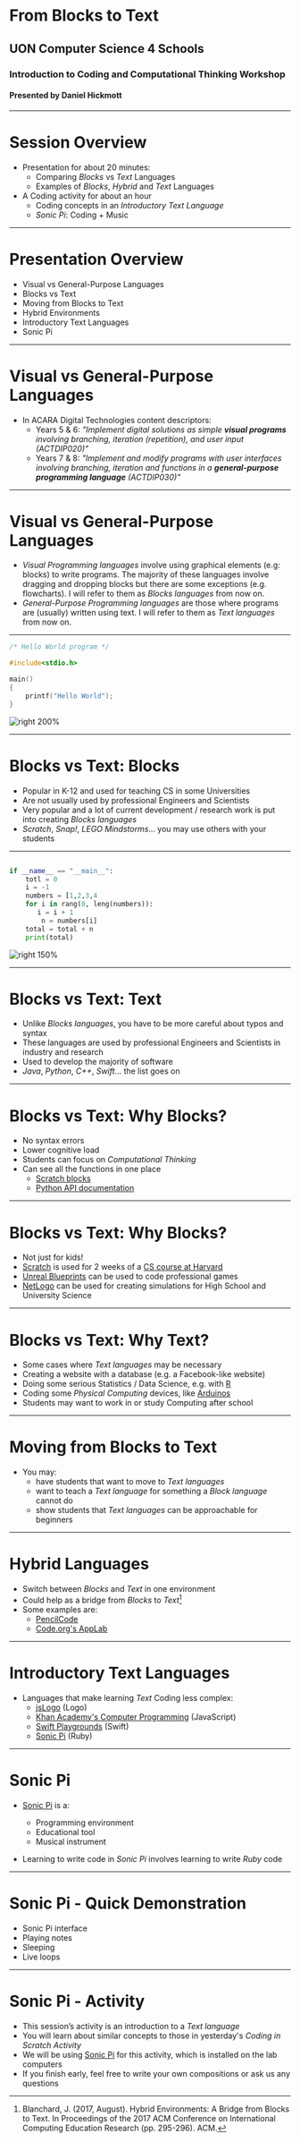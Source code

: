 # From Blocks to Text

## UON Computer Science 4 Schools

### Introduction to Coding and Computational Thinking Workshop

#### Presented by Daniel Hickmott

---

# Session Overview

- Presentation for about 20 minutes:
	- Comparing *Blocks* vs *Text* Languages
	- Examples of *Blocks*, *Hybrid* and *Text* Languages
- A Coding activity for about an hour
	- Coding concepts in an *Introductory Text Language*
	- *Sonic Pi*: Coding + Music

---

# Presentation Overview

- Visual vs General-Purpose Languages
- Blocks vs Text
- Moving from Blocks to Text
- Hybrid Environments
- Introductory Text Languages
- Sonic Pi

---

# Visual vs General-Purpose Languages

- In ACARA Digital Technologies content descriptors:
	-  Years 5 & 6: _"Implement digital solutions as simple **visual programs** involving branching, iteration (repetition), and user input (ACTDIP020)"_
	- Years 7 & 8: _"Implement and modify programs with user interfaces involving branching, iteration and functions in a **general-purpose programming language** (ACTDIP030)"_

---

# Visual vs General-Purpose Languages

- *Visual Programming languages* involve using graphical elements (e.g: blocks) to write programs. The majority of these languages involve dragging and dropping blocks but there are some exceptions (e.g. flowcharts). I will refer to them as *Blocks languages* from now on.
- *General-Purpose Programming languages* are those where programs are (usually) written using text. I will refer to them as *Text languages* from now on.

---

```c
/* Hello World program */

#include<stdio.h>

main()
{
    printf("Hello World");
}
```

![right 200%](hello_world.png)

---

# Blocks vs Text: Blocks

- Popular in K-12 and used for teaching CS in some Universities
- Are not usually used by professional Engineers and Scientists
- Very popular and a lot of current development / research work is put into creating *Blocks languages*
- *Scratch*, *Snap!*, *LEGO Mindstorms*... you may use others with your students

---
```python

if __name__ == "__main__":
	totl = 0
	i = -1
	numbers = [1,2,3,4
	for i in rang(0, leng(numbers)):
	   i = i + 1
		n = numbers[i]
	total = total + n
	print(total)	

```

![right 150%](adding_numbers.png)

---

# Blocks vs Text: Text

- Unlike *Blocks languages*, you have to be more careful about typos and syntax- These languages are used by professional Engineers and Scientists in industry and research  
- Used to develop the majority of software- *Java*, *Python*, *C++*, *Swift*… the list goes on

---

# Blocks vs Text: Why Blocks?

- No syntax errors
- Lower cognitive load
- Students can focus on *Computational Thinking*
- Can see all the functions in one place
	- [Scratch blocks](https://scratch.mit.edu/)
	- [Python API documentation](https://docs.python.org/3/library/index.html)

---

# Blocks vs Text: Why Blocks?

- Not just for kids!
- [Scratch](https://scratch.mit.edu/) is used for 2 weeks of a [CS course at Harvard](https://www.youtube.com/watch?v=o4SGkB_8fFs)
- [Unreal Blueprints](https://docs.unrealengine.com/latest/INT/Engine/Blueprints/) can be used to code professional games
- [NetLogo](https://ccl.northwestern.edu/netlogo/) can be used for creating simulations for High School and University Science

---

# Blocks vs Text: Why Text?

- Some cases where *Text languages* may be necessary
- Creating a website with a database (e.g. a Facebook-like website)
- Doing some serious Statistics / Data Science, e.g. with [R](https://www.r-project.org/)
- Coding some *Physical Computing* devices, like [Arduinos](https://www.arduino.cc/)
- Students may want to work in or study Computing after school

---

# Moving from Blocks to Text

- You may: 
	- have students that want to move to *Text languages*
	- want to teach a *Text language* for something a *Block language* cannot do
	- show students that *Text languages* can be approachable for beginners

---

# Hybrid Languages

- Switch between *Blocks* and *Text* in one environment
- Could help as a bridge from *Blocks* to *Text*[^1]
- Some examples are:
	- [PencilCode](http://pencilcode.net/)
	- [Code.org's AppLab](https://code.org/educate/applab)

[^1]: Blanchard, J. (2017, August). Hybrid Environments: A Bridge from Blocks to Text. In Proceedings of the 2017 ACM Conference on International Computing Education Research (pp. 295-296). ACM.

---

# Introductory Text Languages

- Languages that make learning *Text* Coding less complex:
	- [jsLogo](http://www.calormen.com/jslogo/) (Logo)
	- [Khan Academy's Computer Programming](https://www.khanacademy.org/computing/computer-programming) (JavaScript)
	- [Swift Playgrounds](https://www.apple.com/au/swift/playgrounds/) (Swift)
	- [Sonic Pi](http://sonic-pi.net/) (Ruby)

---

# Sonic Pi

- [Sonic Pi](http://sonic-pi.net/) is a:
	- Programming environment
	- Educational tool	- Musical instrument

- Learning to write code in *Sonic Pi* involves learning to write *Ruby* code

---

# Sonic Pi - Quick Demonstration

- Sonic Pi interface- Playing notes- Sleeping- Live loops

---

# Sonic Pi - Activity

- This session’s activity is an introduction to a *Text language*
- You will learn about similar concepts to those in yesterday's *Coding in Scratch Activity*- We will be using [Sonic Pi](http://sonic-pi.net/) for this activity, which is installed on the lab computers- If you finish early, feel free to write your own compositions or ask us any questions

